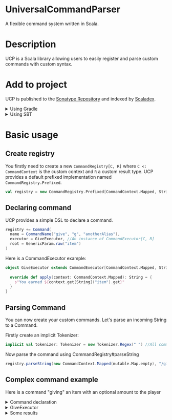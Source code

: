 # UniversalCommandParser
A flexible command system written in Scala.

# Description
UCP is a Scala library allowing users to easily register and parse custom commands
with custom syntax.

# Add to project
UCP is published to the [Sonatype Repository](https://oss.sonatype.org/) and indexed by [Scaladex](https://index.scala-lang.org/iltotore/ucp/ucp/).
<details>
<summary>Using Gradle</summary>

```groovy
repositories {
    mavenCentral()
}

dependencies {
    implementation 'io.github.iltotore:ucp_scalaVersion:version'
}
```
</details>

<details>
<summary>Using SBT</summary>

```sbt
libraryDependencies += "io.github.iltotore" %% "ucp" % "version"
```
</details>

# Basic usage
## Create registry
You firstly need to create a new `CommandRegistry[C, R]` where `C <: CommandContext` is the custom context and `R` a custom result type.
UCP provides a default prefixed implementation named `CommandRegistry.Prefixed`.

```scala
val registry = new CommandRegistry.Prefixed[CommandContext.Mapped, String]("/")
```

## Declaring command
UCP provides a simple DSL to declare a command.
```scala
registry += Command(
  name = CommandName("give", "g", "anotherAlias"),
  executor = GiveExecutor, //An instance of CommandExecutor[C, R]
  root = GenericParam.raw("item")
)
```

Here is a CommandExecutor example:
```scala
object GiveExecutor extends CommandExecutor[CommandContext.Mapped, String] {
  
  override def apply(context: CommandContext.Mapped): String = {
    s"You earned ${context.get[String]("item").get}"
  }
}
```

## Parsing Command
You can now create your custom commands. Let's parse an incoming String to a Command.

Firstly create an implicit Tokenizer:
```scala
implicit val tokenizer: Tokenizer = new Tokenizer.Regex(" ") //All command parts are separated by a space
```

Now parse the command using CommandRegistry#parseString

```scala
registry.parseString(new CommandContext.Mapped(mutable.Map.empty), "/give apple") //You earned apple
```

## Complex command example
Here is a command "giving" an item with an optional amount to the player

<details>
<summary>Command declaration</summary>

```scala
registry += Command(
  name = CommandName("give", "earn"),
  executor = GiveExecutor,
  root = MiscParam.sequence(
    GenericParam.raw("item"),
    MiscParam.optional(GenericParam.int("amount"))
  )
)
```
</details>

<details>
<summary>GiveExecutor</summary>

```scala
object GiveExecutor extends CommandExecutor[CommandContext.Mapped, String] {
  
  override def apply(context: CommandContext.Mapped): String = {
    val item: String = context.get("item").get
    val amount: Int = context.get("amount").getOrElse(1)
    s"You earned $item x$amount"
  }
}
```
</details>

<details>
<summary>Some results</summary>

```
/give apple
You earned apple x1

/give apple 2
You earned apple x2

/give apple --amount 2
You eanred apple x2

/give --item apple --amount 2
You earned apple x2

/give --amount 2 --item apple
You earned apple x2

/give --amount 2
ParsingException.MissingArgument: item
```
</details>
